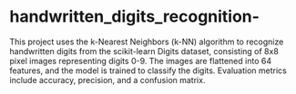 # handwritten_digits_recognition-
 This project uses the k-Nearest Neighbors (k-NN) algorithm to recognize handwritten digits from the scikit-learn Digits dataset, consisting of 8x8 pixel images representing digits 0-9. The images are flattened into 64 features, and the model is trained to classify the digits. Evaluation metrics include accuracy, precision, and a confusion matrix.
